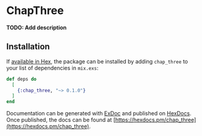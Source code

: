 # ChapThree

**TODO: Add description**

## Installation

If [available in Hex](https://hex.pm/docs/publish), the package can be installed
by adding `chap_three` to your list of dependencies in `mix.exs`:

```elixir
def deps do
  [
    {:chap_three, "~> 0.1.0"}
  ]
end
```

Documentation can be generated with [ExDoc](https://github.com/elixir-lang/ex_doc)
and published on [HexDocs](https://hexdocs.pm). Once published, the docs can
be found at [https://hexdocs.pm/chap_three](https://hexdocs.pm/chap_three).

